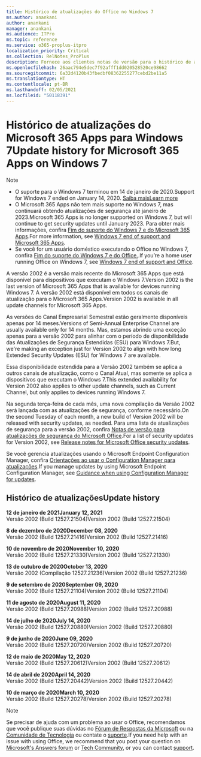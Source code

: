 ```yaml
---
title: Histórico de atualizações do Office no Windows 7
ms.author: anankani
author: anankani
manager: anankani
ms.audience: ITPro
ms.topic: reference
ms.service: o365-proplus-itpro
localization_priority: Critical
ms.collection: RelNotes_ProPlus
description: Fornece aos clientes notas de versão para o histórico de atualizações do Microsoft 365 Apps para Windows 7
ms.openlocfilehash: 26aac794e5dec7f92afff1dd020528520ce98662
ms.sourcegitcommit: 6a32d4120b43fbedbf08362255277cebd2be11a5
ms.translationtype: HT
ms.contentlocale: pt-BR
ms.lasthandoff: 02/05/2021
ms.locfileid: "50118391"
---
```

# <a name="update-history-for-microsoft-365-apps-on-windows-7"></a><span data-ttu-id="e02bc-103">Histórico de atualizações do Microsoft 365 Apps para Windows 7</span><span class="sxs-lookup"><span data-stu-id="e02bc-103">Update history for Microsoft 365 Apps on Windows 7</span></span> 

 > [!NOTE]
>
>- <span data-ttu-id="e02bc-104">O suporte para o Windows 7 terminou em 14 de janeiro de 2020.</span><span class="sxs-lookup"><span data-stu-id="e02bc-104">Support for Windows 7 ended on January 14, 2020.</span></span> [<span data-ttu-id="e02bc-105">Saiba mais</span><span class="sxs-lookup"><span data-stu-id="e02bc-105">Learn more</span></span>](https://www.microsoft.com/microsoft-365/windows/end-of-windows-7-support)
>- <span data-ttu-id="e02bc-106">O Microsoft 365 Apps não tem mais suporte no Windows 7, mas continuará obtendo atualizações de segurança até janeiro de 2023.</span><span class="sxs-lookup"><span data-stu-id="e02bc-106">Microsoft 365 Apps is no longer supported on Windows 7, but will continue to get security updates until January 2023.</span></span> <span data-ttu-id="e02bc-107">Para obter mais informações, confira [Fim do suporte do Windows 7 e do Microsoft 365 Apps](https://docs.microsoft.com/DeployOffice/endofsupport/windows-7-support).</span><span class="sxs-lookup"><span data-stu-id="e02bc-107">For more information, see [Windows 7 end of support and Microsoft 365 Apps](https://docs.microsoft.com/DeployOffice/endofsupport/windows-7-support).</span></span>
>- <span data-ttu-id="e02bc-108">Se você for um usuário doméstico executando o Office no Windows 7, confira [Fim do suporte do Windows 7 e do Office.](https://support.microsoft.com/office/78f20fab-b57b-44d7-8368-06a8493f3cb9).</span><span class="sxs-lookup"><span data-stu-id="e02bc-108">If you’re a home user running Office on Windows 7, see [Windows 7 end of support and Office](https://support.microsoft.com/office/78f20fab-b57b-44d7-8368-06a8493f3cb9).</span></span>

<span data-ttu-id="e02bc-109">A versão 2002 é a versão mais recente do Microsoft 365 Apps que está disponível para dispositivos que executam o Windows 7.</span><span class="sxs-lookup"><span data-stu-id="e02bc-109">Version 2002 is the last version of Microsoft 365 Apps that is available for devices running Windows 7.</span></span> <span data-ttu-id="e02bc-110">A versão 2002 está disponível em todos os canais de atualização para o Microsoft 365 Apps.</span><span class="sxs-lookup"><span data-stu-id="e02bc-110">Version 2002 is available in all update channels for Microsoft 365 Apps.</span></span>

<span data-ttu-id="e02bc-111">As versões do Canal Empresarial Semestral estão geralmente disponíveis apenas por 14 meses.</span><span class="sxs-lookup"><span data-stu-id="e02bc-111">Versions of Semi-Annual Enterprise Channel are usually available only for 14 months.</span></span> <span data-ttu-id="e02bc-112">Mas, estamos abrindo uma exceção apenas para a versão 2002 para alinhar com o período de disponibilidade das Atualizações de Segurança Estendidas (ESU) para Windows 7.</span><span class="sxs-lookup"><span data-stu-id="e02bc-112">But, we're making an exception just for Version 2002 to align with how long Extended Security Updates (ESU) for Windows 7 are available.</span></span>

<span data-ttu-id="e02bc-113">Essa disponibilidade estendida para a Versão 2002 também se aplica a outros canais de atualização, como o Canal Atual, mas somente se aplica a dispositivos que executam o Windows 7.</span><span class="sxs-lookup"><span data-stu-id="e02bc-113">This extended availability for Version 2002 also applies to other update channels, such as Current Channel, but only applies to devices running Windows 7.</span></span>

<span data-ttu-id="e02bc-114">Na segunda terça-feira de cada mês, uma nova compilação da Versão 2002 será lançada com as atualizações de segurança, conforme necessário.</span><span class="sxs-lookup"><span data-stu-id="e02bc-114">On the second Tuesday of each month, a new build of Version 2002 will be released with security updates, as needed.</span></span> <span data-ttu-id="e02bc-115">Para uma lista de atualizações de segurança para a versão 2002, confira [Notas de versão para atualizações de segurança do Microsoft Office](microsoft365-apps-security-updates.md).</span><span class="sxs-lookup"><span data-stu-id="e02bc-115">For a list of security updates for Version 2002, see [Release notes for Microsoft Office security updates](microsoft365-apps-security-updates.md).</span></span>

<span data-ttu-id="e02bc-116">Se você gerencia atualizações usando o Microsoft Endpoint Configuration Manager, confira [Orientações ao usar o Configuration Manager para atualizações](https://docs.microsoft.com/deployoffice/endofsupport/windows-7-support#guidance-when-using-configuration-manager-for-updates).</span><span class="sxs-lookup"><span data-stu-id="e02bc-116">If you manage updates by using Microsoft Endpoint Configuration Manager, see [Guidance when using Configuration Manager for updates](https://docs.microsoft.com/deployoffice/endofsupport/windows-7-support#guidance-when-using-configuration-manager-for-updates).</span></span>


## <a name="update-history"></a><span data-ttu-id="e02bc-117">Histórico de atualizações</span><span class="sxs-lookup"><span data-stu-id="e02bc-117">Update history</span></span>

[//]: # (NÃO REMOVA)

<span data-ttu-id="e02bc-119">**12 de janeiro de 2021**</span><span class="sxs-lookup"><span data-stu-id="e02bc-119">**January 12, 2021**</span></span><br/>
<span data-ttu-id="e02bc-120">Versão 2002 (Build 12527.21504)</span><span class="sxs-lookup"><span data-stu-id="e02bc-120">Version 2002 (Build 12527.21504)</span></span><br/>

<span data-ttu-id="e02bc-121">**8 de dezembro de 2020**</span><span class="sxs-lookup"><span data-stu-id="e02bc-121">**December 08, 2020**</span></span><br/>
<span data-ttu-id="e02bc-122">Versão 2002 (Build 12527.21416)</span><span class="sxs-lookup"><span data-stu-id="e02bc-122">Version 2002 (Build 12527.21416)</span></span><br/>

<span data-ttu-id="e02bc-123">**10 de novembro de 2020**</span><span class="sxs-lookup"><span data-stu-id="e02bc-123">**November 10, 2020**</span></span><br/>
<span data-ttu-id="e02bc-124">Versão 2002 (Build 12527.21330)</span><span class="sxs-lookup"><span data-stu-id="e02bc-124">Version 2002 (Build 12527.21330)</span></span><br/>

<span data-ttu-id="e02bc-125">**13 de outubro de 2020**</span><span class="sxs-lookup"><span data-stu-id="e02bc-125">**October 13, 2020**</span></span><br/>
<span data-ttu-id="e02bc-126">Versão 2002 (Compilação 12527.21236)</span><span class="sxs-lookup"><span data-stu-id="e02bc-126">Version 2002 (Build 12527.21236)</span></span><br/>

<span data-ttu-id="e02bc-127">**9 de setembro de 2020**</span><span class="sxs-lookup"><span data-stu-id="e02bc-127">**September 09, 2020**</span></span><br/>
<span data-ttu-id="e02bc-128">Versão 2002 (Build 12527.21104)</span><span class="sxs-lookup"><span data-stu-id="e02bc-128">Version 2002 (Build 12527.21104)</span></span><br/>

<span data-ttu-id="e02bc-129">**11 de agosto de 2020**</span><span class="sxs-lookup"><span data-stu-id="e02bc-129">**August 11, 2020**</span></span><br/>
<span data-ttu-id="e02bc-130">Versão 2002 (Build 12527.20988)</span><span class="sxs-lookup"><span data-stu-id="e02bc-130">Version 2002 (Build 12527.20988)</span></span><br/>

<span data-ttu-id="e02bc-131">**14 de julho de 2020**</span><span class="sxs-lookup"><span data-stu-id="e02bc-131">**July 14, 2020**</span></span><br/>
<span data-ttu-id="e02bc-132">Versão 2002 (Build 12527.20880)</span><span class="sxs-lookup"><span data-stu-id="e02bc-132">Version 2002 (Build 12527.20880)</span></span><br/>

<span data-ttu-id="e02bc-133">**9 de junho de 2020**</span><span class="sxs-lookup"><span data-stu-id="e02bc-133">**June 09, 2020**</span></span><br/>
<span data-ttu-id="e02bc-134">Versão 2002 (Build 12527.20720)</span><span class="sxs-lookup"><span data-stu-id="e02bc-134">Version 2002 (Build 12527.20720)</span></span><br/>

<span data-ttu-id="e02bc-135">**12 de maio de 2020**</span><span class="sxs-lookup"><span data-stu-id="e02bc-135">**May 12, 2020**</span></span><br/>
<span data-ttu-id="e02bc-136">Versão 2002 (Build 12527.20612)</span><span class="sxs-lookup"><span data-stu-id="e02bc-136">Version 2002 (Build 12527.20612)</span></span><br/>

<span data-ttu-id="e02bc-137">**14 de abril de 2020**</span><span class="sxs-lookup"><span data-stu-id="e02bc-137">**April 14, 2020**</span></span><br/>
<span data-ttu-id="e02bc-138">Versão 2002 (Build 12527.20442)</span><span class="sxs-lookup"><span data-stu-id="e02bc-138">Version 2002 (Build 12527.20442)</span></span><br/>

<span data-ttu-id="e02bc-139">**10 de março de 2020**</span><span class="sxs-lookup"><span data-stu-id="e02bc-139">**March 10, 2020**</span></span><br/>
<span data-ttu-id="e02bc-140">Versão 2002 (Build 12527.20278)</span><span class="sxs-lookup"><span data-stu-id="e02bc-140">Version 2002 (Build 12527.20278)</span></span><br/>




> [!NOTE]
> <span data-ttu-id="e02bc-141">Se precisar de ajuda com um problema ao usar o Office, recomendamos que você publique suas dúvidas no [Fórum de Respostas da Microsoft](https://answers.microsoft.com/) ou na [Comunidade de Tecnologia](https://techcommunity.microsoft.com/) ou contate o [suporte](https://support.microsoft.com/contactus).</span><span class="sxs-lookup"><span data-stu-id="e02bc-141">If you need help with an issue with using Office, we recommend that you post your question on [Microsoft's Answers forum](https://answers.microsoft.com/) or [Tech Community](https://techcommunity.microsoft.com/), or you can contact [support](https://support.microsoft.com/contactus).</span></span>
